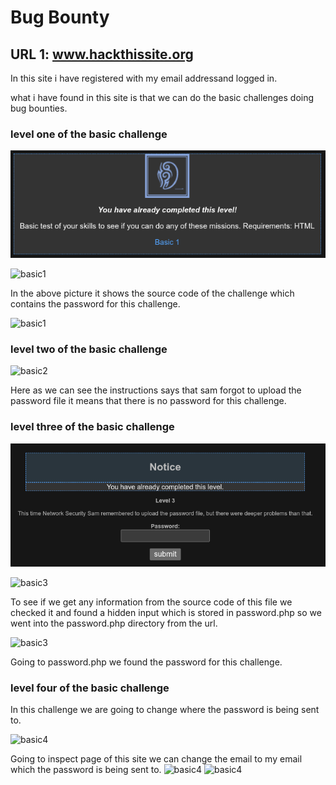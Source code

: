 # Bug Bounty 

## URL 1: www.hackthissite.org

In this site i have registered with my email addressand logged in.

what i have found in this site is that we can do the basic challenges doing bug bounties.

### level one of the basic challenge 

![basic1](image.png)

![basic1](/assets/Screenshot%20from%202024-05-28%2021-51-31.png)

In the above picture it shows the source code of the challenge which contains the password for this challenge.

![basic1](/assets/Screenshot%20from%202024-05-28%2021-52-22.png)

### level two of the basic challenge

![basic2](/assets/Screenshot%20from%202024-05-28%2021-55-15.png)

Here as we can see the instructions says that sam forgot to upload the password file it means that there is no password for this challenge.

### level three of the basic challenge

![alt text](image-1.png)

![basic3](/assets/Screenshot%20from%202024-05-28%2021-56-59.png)

To see if we get any information from the source code of this file we checked it and found a hidden input which is stored in password.php so we went into the password.php directory from the url.

![basic3](/assets/Screenshot%20from%202024-05-28%2021-57-26.png)

Going to password.php we found the password for this challenge.

### level four of the basic challenge

In this challenge we are going to change where the password is being sent to.

![basic4](/assets/Screenshot%20from%202024-05-28%2021-58-25.png)

Going to inspect page of this site we can change the email to my email which the password is being sent to.
![basic4](/assets/Screenshot%20from%202024-05-28%2022-00-36.png)
![basic4](/assets/Screenshot%20from%202024-05-28%2022-01-50.png)


